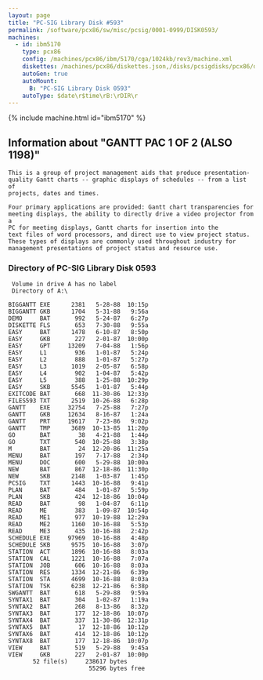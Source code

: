 ```yaml
---
layout: page
title: "PC-SIG Library Disk #593"
permalink: /software/pcx86/sw/misc/pcsig/0001-0999/DISK0593/
machines:
  - id: ibm5170
    type: pcx86
    config: /machines/pcx86/ibm/5170/cga/1024kb/rev3/machine.xml
    diskettes: /machines/pcx86/diskettes.json,/disks/pcsigdisks/pcx86/diskettes.json
    autoGen: true
    autoMount:
      B: "PC-SIG Library Disk 0593"
    autoType: $date\r$time\rB:\rDIR\r
---
```


{% include machine.html id="ibm5170" %}

## Information about "GANTT PAC 1 OF 2 (ALSO 1198)"

    This is a group of project management aids that produce presentation-
    quality Gantt charts -- graphic displays of schedules -- from a list of
    projects, dates and times.
    
    Four primary applications are provided: Gantt chart transparencies for
    meeting displays, the ability to directly drive a video projector from a
    PC for meeting displays, Gantt charts for insertion into the
    text files of word processors, and direct use to view project status.
    These types of displays are commonly used throughout industry for
    management presentations of project status and resource use.

### Directory of PC-SIG Library Disk 0593

     Volume in drive A has no label
     Directory of A:\

    BIGGANTT EXE      2381   5-28-88  10:15p
    BIGGANTT GKB      1704   5-31-88   9:56a
    DEMO     BAT       992   5-24-87   6:27p
    DISKETTE FLS       653   7-30-88   9:55a
    EASY     BAT      1478   6-10-87   8:50p
    EASY     GKB       227   2-01-87  10:00p
    EASY     GPT     13209   7-04-88   1:56p
    EASY     L1        936   1-01-87   5:24p
    EASY     L2        888   1-01-87   5:27p
    EASY     L3       1019   2-05-87   6:58p
    EASY     L4        902   1-04-87   5:42p
    EASY     L5        388   1-25-88  10:29p
    EASY     SKB      5545   1-01-87   5:44p
    EXITCODE BAT       668  11-30-86  12:33p
    FILES593 TXT      2519  10-26-88   6:28p
    GANTT    EXE     32754   7-25-88   7:27p
    GANTT    GKB     12634   8-16-87   1:24a
    GANTT    PRT     19617   7-23-86   9:02p
    GANTT    TMP      3689  10-13-85  11:20p
    GO       BAT        38   4-21-88   1:44p
    GO       TXT       540  10-25-88   3:38p
    M        BAT        24  12-20-86  11:25a
    MENU     BAT       197   7-17-88   2:34p
    MENU     DOC       600   5-29-88  10:00a
    NEW      BAT       867  12-18-86  11:30p
    NEW      SKB      2148   1-03-87   1:45p
    PCSIG    TXT      1443  10-16-88   9:41p
    PLAN     BAT       484   1-01-87   5:59p
    PLAN     SKB       424  12-18-86  10:04p
    READ     BAT        98   1-04-87   6:11p
    READ     ME        383   1-09-87  10:54p
    READ     ME1       977  10-19-88  12:29a
    READ     ME2      1160  10-16-88   5:53p
    READ     ME3       435  10-16-88   2:42p
    SCHEDULE EXE     97969  10-16-88   4:48p
    SCHEDULE SKB      9575  10-16-88   3:07p
    STATION  ACT      1896  10-16-88   8:03a
    STATION  CAL      1221  10-16-88   7:07a
    STATION  JOB       606  10-16-88   8:03a
    STATION  RES      1334  12-21-86   6:39p
    STATION  STA      4699  10-16-88   8:03a
    STATION  TSK      6238  12-21-86   6:38p
    SWGANTT  BAT       618   5-29-88   9:59a
    SYNTAX1  BAT       304   1-02-87   1:19a
    SYNTAX2  BAT       268   8-13-86   8:32p
    SYNTAX3  BAT       177  12-18-86  10:07p
    SYNTAX4  BAT       337  11-30-86  12:31p
    SYNTAX5  BAT        17  12-18-86  10:12p
    SYNTAX6  BAT       414  12-18-86  10:12p
    SYNTAX8  BAT       177  12-18-86  10:07p
    VIEW     BAT       519   5-29-88   9:45a
    VIEW     GKB       227   2-01-87  10:00p
           52 file(s)     238617 bytes
                           55296 bytes free
